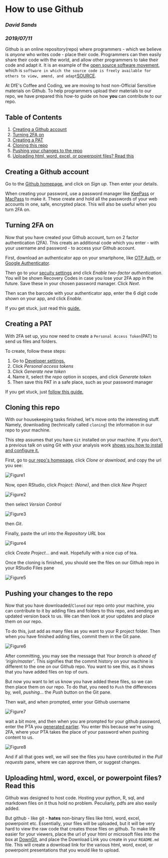 # How to use Github

### _David Sands_
### _2019/07/11_

Github is an online repository(repo) where programmers - which we believe is _anyone_ who writes code - place their code. Programmers can then easily share their code with the world, and allow other programmers to take their code and adapt it. It is an example of the [open source software movement](https://en.wikipedia.org/wiki/Open-source-software_movement), which is `software in which the source code is freely available for others to view, amend, and adapt`[SOURCE](http://www.infotoday.com/it/oct01/poynder.htm). 

At DfE's Coffee and Coding, we are moving to host non-Official Sensitive materials on Github. To help programmers upload their materials to our repo, we have prepared this how-to guide on how **you** can contribute to our repo. 

## Table of Contents

 1. [Creating a Github account](#tag1) 
 2. [Turning 2FA on](#tag2)
 3. [Creating a PAT](#tag3)
 4. [Cloning this repo](#tag4)
 5. [Pushing your changes to the repo](#tag5)
 6. [Uploading html, word, excel, or powerpoint files? Read this](#tag6)
 
## Creating a Github account <a class="anchor" id = "tag1"></a>

Go to the [Github homepage](https://github.com), and click on _Sign up_. Then enter your details. 

When creating your password, use a password manager like [KeePass](https://keepass.info/) or [MacPass](https://macpassapp.org/) to make it. These create and hold all the passwords of your web accounts in one, safe, encrypted place. This will also be useful when you turn 2FA on.

## Turning 2FA on <a class="anchor" id = "tag2"></a>

Now that you have created your Github account, turn on 2 factor authentication (2FA). This creats an additional code which you enter - with your username and password - to access your Github account. 

First, download an authenticator app on your smartphone, like [OTP Auth](https://apps.apple.com/us/app/otp-auth/id659877384), or [Google Authenticator](https://play.google.com/store/apps/details?id=com.google.android.apps.authenticator2&hl=en_us).

Then go to your [secuity settings](https://github.com/settings/security) and click _Enable two-factor authentication_. You will be shown Recovery Codes in case you lose your 2FA app in the future. Save these in your chosen password manager. Click _Next_.  

Then scan the barcode with your authenticator app, enter the 6 digit code shown on your app, and click _Enable._ 

If you get stuck, just read this [guide.](https://help.github.com/en/articles/configuring-two-factor-authentication)

## Creating a PAT <a class="anchor" id = "tag3"></a>

With 2FA set up, you now need to create a `Personal Access Token`(PAT) to send us files and folders. 

To create, follow these steps:

 1. Go to [Developer settings.](https://github.com/settings/apps)
 2. Click _Personal access tokens_
 3. Click _Generate new token_
 4. Name it, select the _repo_ option in scopes, and click _Generate token_
 5. Then save this PAT in a safe place, such as your password manager

If you get stuck, just [follow this guide.](https://help.github.com/en/articles/creating-a-personal-access-token-for-the-command-line)

## Cloning this repo <a class="anchor" id = "tag4"></a>

With our housekeeping tasks finished, let's move onto the interesting stuff. Namely, downloading (technically called `cloning`) the information in our repo to your machine. 

This step assumes that you have `Git` installed on your machine. If you don't, a previous talk on using Git with your analysis work [shows you how to install and configure it.](https://github.com/dfe-analytical-services/coffee-and-coding/tree/master/20190220_gooey-git_sandsy)

First, go to [our repo's homepage](https://github.com/dfe-analytical-services/coffee-and-coding), click _Clone or download_, and copy the url you see:

![Figure1](https://github.com/dfe-analytical-services/coffee-and-coding/blob/master/images/01.PNG)

Now, open RStudio, click _Project: (None)_, and then click _New Project_

![Figure2](https://github.com/dfe-analytical-services/coffee-and-coding/blob/master/images/02.PNG)

then select _Version Control_ 

![Figure3](https://github.com/dfe-analytical-services/coffee-and-coding/blob/master/images/03.PNG)

then _Git_. 

Finally, paste the url into the _Repository URL_ box 

![Figure4](https://github.com/dfe-analytical-services/coffee-and-coding/blob/master/images/04.PNG)

click _Create Project_... and wait. Hopefully with a nice cup of tea. 

Once the cloning is finished, you should see the files on our Github repo in your RStudio Files pane 

![Figure5](https://github.com/dfe-analytical-services/coffee-and-coding/blob/master/images/05.PNG)

## Pushing your changes to the repo <a class="anchor" id = "tag5"></a>

Now that you have downloaded/`Cloned` our repo onto your machine, you can contribute to it by adding files and folders to this repo, and sending an updated version back to us. We can then look at your updates and place them on our repo. 

To do this, just add as many files as you want to your R project folder. Then when you have finished adding files, commit them in the Git pane. 

![Figure6](https://github.com/dfe-analytical-services/coffee-and-coding/blob/master/images/06.PNG)

After committing, you may see the message that _Your branch is ahead of 'irigin/master'_. This signifies that the commit history on your machine is different to the one on our Github repo. You want to see this, as it shows that you have added files on top of ours. 

But now you want to let us know you have added these files, so we can then place them on our repo. To do that, you need to `Push` the differences by, well, _pushing_... the _Push_ button on the Git pane. 

Then wait, and when prompted, enter your Github username

![Figure7](https://github.com/dfe-analytical-services/coffee-and-coding/blob/master/images/07.PNG)

wait a bit more, and then when you are prompted for your github password, enter the PTA you [generated earlier](#tag3). You enter this because we're using 2FA, where your PTA takes the place of your password when pushing content to us.  

![Figure8](https://github.com/dfe-analytical-services/coffee-and-coding/blob/master/images/08.PNG)

And if all that goes well, we will see the files you have contributed in the _Pull requests_ pane, where we can approve them, or suggest changes. 

## Uploading html, word, excel, or powerpoint files? Read this <a class="anchor" id = "tag6"></a>

Github was designed to host code. Hosting your python, R, sql, and markdown files on it thus hold no problem. Peculiarly, pdfs are also easily added. 

But github - like git - **hates** non-binary files like html, word, excel, powerpoint etc. Essentially, your files will be uploaded, but it will be very hard to view the raw code that creates those files on github. To make life easier for your viewers, place the url of your html or microsoft files into the box at [DownGit,](https://minhaskamal.github.io/DownGit/#/home) and place the Download Link you create in your `README.md` file. This will create a download link for the various html, word, excel, or powerpoint presentations that you would like to upload. 









